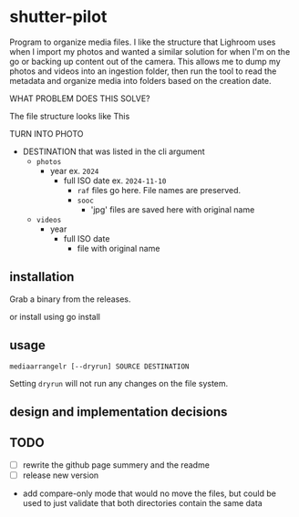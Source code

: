 # shutter-pilot

Program to organize media files. I like the structure that Lighroom uses when I import my photos and wanted a similar solution for when I'm on the go or backing up content out of the camera. This allows me to dump my photos and videos into an ingestion folder, then run the tool to read the metadata and organize media into folders based on the creation date.

WHAT PROBLEM DOES THIS SOLVE?

The file structure looks like This

TURN INTO PHOTO

- DESTINATION that was listed in the cli argument
  - `photos`
    - year ex. `2024`
      - full ISO date ex. `2024-11-10`
        - `raf` files go here. File names are preserved.
        - `sooc`
          - 'jpg' files are saved here with original name
  - `videos`
    - year
      - full ISO date
        - file with original name

## installation

Grab a binary from the releases.

or install using go install

## usage

```
mediaarrangelr [--dryrun] SOURCE DESTINATION
```

Setting `dryrun` will not run any changes on the file system.

## design and implementation decisions

## TODO

- [ ] rewrite the github page summery and the readme
- [ ] release new version

- add compare-only mode that would no move the files, but could be used to just validate that both directories contain the same data
